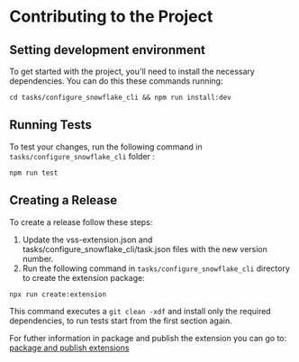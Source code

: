 ﻿# Contributing to the Project

## Setting development environment

To get started with the project, you'll need to install the necessary dependencies. You can do this these commands running:

`cd tasks/configure_snowflake_cli && npm run install:dev`

## Running Tests

To test your changes, run the following command in `tasks/configure_snowflake_cli` folder :

`npm run test`

## Creating a Release

To create a release follow these steps:

1. Update the vss-extension.json and tasks/configure_snowflake_cli/task.json files with the new version number.
2. Run the following command in `tasks/configure_snowflake_cli` directory to create the extension package:



`npx run create:extension`

This command executes a `git clean -xdf` and install only the required dependencies, to run tests start from the first section again.


For futher information in package and publish the extension you can go to: [package and publish extensions](https://learn.microsoft.com/en-us/azure/devops/extend/publish/overview?toc=%2Fazure%2Fdevops%2Fmarketplace-extensibility%2Ftoc.json&view=azure-devops)